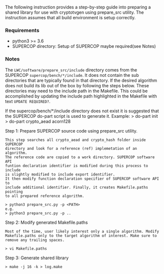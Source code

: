 The following instruction provides a step-by-step guide into preparing a shared
library for use with cryptotvgen using prepare_src utility. The instruction
assumes that all build environment is setup correctly.

### Requirements

- python3 >= 3.6
- SUPERCOP directory: Setup of SUPERCOP maybe required(see Notes)

### Notes
The `LWC/software/prepare_src/include` directory comes from the SUPERCOP
`supercop/bench/*/include`. It does not contain the sub directories that
are typically found in that directory. If the desired algorithm does not
build its lib out of the box by following the steps below. These directories
may need to the include path in the Makefile.
This could be accomplished by updating the include path highlighted in
the Makefile with text `UPDATE REQUIRED?`.

If the supercop/bench/*/include directory does not exist it is
suggested that the SUPERCOP do-part script is used to generate it.
Example:
    > do-part init
    > do-part crypto_aead acorn128

Step 1: Prepare SUPERCOP source code using prepare_src utility.

    This step searches all crypto_aead and crypto_hash folder inside SUPERCOP
    directory and look for a reference (ref) implemetation of an algorithm.
    The reference code are copied to a work directory. SUPERCOP software API
    funtion declaration identifier is modified during this process to include
    is slightly modified to include export identifier.
    It then modify function declaration specifier of SUPERCOP software API to
    include additional identifier. Finally, it creates Makefile.paths pointing
    to all prepared reference algorithm.

    > python3 prepare_src.py -p <PATH>
    e.g.
    > python3 prepare_src.py -p ..

Step 2: Modify generated Makefile.paths

    Most of the time, user likely interest only a single algorithm. Modify
    Makefile.paths only to the target algorithm of interest. Make sure to
    remove any trailing spaces.

    > vi Makefile.paths

Step 3: Generate shared library

    > make -j 16 -k > log.make

